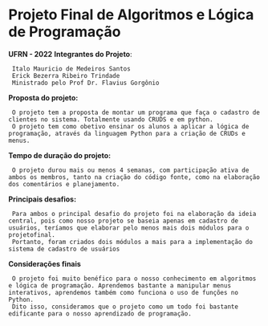 # Projeto Final de Algoritmos e Lógica de Programação

**UFRN - 2022**
**Integrantes do Projeto**:

	 Italo Mauricio de Medeiros Santos
	 Erick Bezerra Ribeiro Trindade
	 Ministrado pelo Prof Dr. Flavius Gorgônio

**Proposta do projeto:**

	 O projeto tem a proposta de montar um programa que faça o cadastro de clientes no sistema. Totalmente usando CRUDS e em python.
	 O projeto tem como obetivo ensinar os alunos a aplicar a lógica de programação, através da linguagem Python para a criação de CRUDs e menus.

**Tempo de duração do projeto:**

	 O projeto durou mais ou menos 4 semanas, com participação ativa de ambos os membros, tanto na criação do código fonte, como na elaboração dos comentários e planejamento.

**Principais desafios:**

	 Para ambos o principal desafio do projeto foi na elaboração da ideia central, pois como nosso projeto se baseia apenas em cadastro de usuários, teríamos que elaborar pelo menos mais dois módulos para o projetofinal.
	 Portanto, foram criados dois módulos a mais para a implementação do sistema de cadastro de usuários

**Considerações finais**

	 O projeto foi muito benéfico para o nosso conhecimento em algoritmos e lógica de programação. Aprendemos bastante a manipular menus interativos, aprendemos também como funciona o uso de funções no Python.
	 Dito isso, consideramos que o projeto como um todo foi bastante edificante para o nosso aprendizado de programação.
